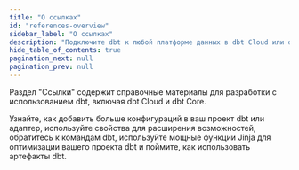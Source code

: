 ```yaml
---
title: "О ссылках"
id: "references-overview"
sidebar_label: "О ссылках"
description: "Подключите dbt к любой платформе данных в dbt Cloud или dbt Core, используя специальный адаптер-плагин"
hide_table_of_contents: true
pagination_next: null
pagination_prev: null
---
```


Раздел "Ссылки" содержит справочные материалы для разработки с использованием dbt, включая dbt Cloud и dbt Core.

Узнайте, как добавить больше конфигураций в ваш проект dbt или адаптер, используйте свойства для расширения возможностей, обратитесь к командам dbt, используйте мощные функции Jinja для оптимизации вашего проекта dbt и поймите, как использовать артефакты dbt.  <br />

<div className="grid--3-col">

<Card
    title="Конфигурации проекта"
    body="Настройте и сконфигурируйте ваш проект dbt для оптимизации производительности."
    link="/reference/dbt_project.yml"
    icon="computer"/>

<Card
    title="Конфигурации, специфичные для платформы"
    body="Узнайте, как оптимизировать производительность с помощью конфигураций, специфичных для платформы данных, в dbt Cloud и dbt Core."
    link="/reference/resource-configs/postgres-configs"
    icon="computer"/>

<Card
    title="Конфигурации и свойства ресурсов"
    body="Свойства и конфигурации, которые предоставляют дополнительные возможности ресурсам вашего проекта."
    link="/reference/configs-and-properties"
    icon="computer"/>

<Card
    title="Команды dbt"
    body="Описывает команды, поддерживаемые dbt, и их соответствующие флаги."
    link="/reference/dbt-commands"
    icon="computer"/>

<Card
    title="Функции Jinja в dbt"
    body="Дополнительные функции и переменные в контексте Jinja, которые полезны при работе с проектом dbt."
    link="/reference/dbt-jinja-functions"
    icon="computer"/>

<Card
    title="Артефакты dbt"
    body="Информация о артефактах, создаваемых dbt, и как вы можете их использовать."
    link="/reference/artifacts/dbt-artifacts"
    icon="computer"/>

<Card
    title="Артефакты разрешений Snowflake"
    body="Предоставляет пример разрешений ролей базы данных Snowflake."
    link="/reference/database-permissions/snowflake-permissions"
    icon="computer"/>

<Card
    title="Артефакты разрешений Databricks"
    body="Предоставляет пример разрешений ролей базы данных Databricks."
    link="/reference/database-permissions/databricks-permissions"
    icon="computer"/>

<Card
    title="Артефакты разрешений Redshift"
    body="Предоставляет пример разрешений ролей базы данных Redshift."
    link="/reference/database-permissions/redshift-permissions"
    icon="computer"/>

<Card
    title="Артефакты разрешений Postgres"
    body="Предоставляет пример разрешений ролей базы данных Postgres."
    link="/reference/database-permissions/postgres-permissions"
    icon="computer"/>

</div>
